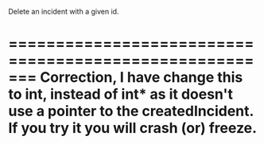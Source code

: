 Delete an incident with a given id.

=======================================================
Correction, I have change this to int, instead of int*
as it doesn't use a pointer to the createdIncident.
If you try it you will crash (or) freeze.
=======================================================